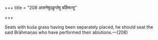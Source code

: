 +++
title = "208 आसनेषूपकॢप्तेषु बर्हिष्मत्सु"

+++

Seats with kuśa grass having been separately placed, he should seat the said Brāhmaṇas who have performed their ablutions.—(208)